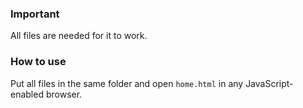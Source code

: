 ### Important

All files are needed for it to work.

### How to use

Put all files in the same folder and open `home.html` in any JavaScript-enabled browser.
